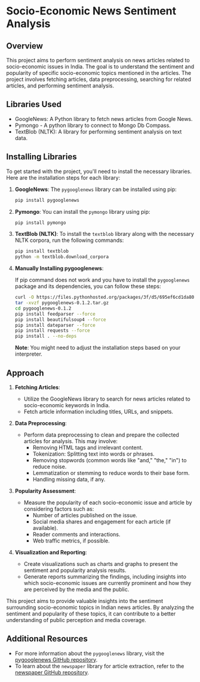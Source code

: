 # Socio-Economic News Sentiment Analysis

## Overview
This project aims to perform sentiment analysis on news articles related to socio-economic issues in India. The goal is to understand the sentiment and popularity of specific socio-economic topics mentioned in the articles. The project involves fetching articles, data preprocessing, searching for related articles, and performing sentiment analysis.

## Libraries Used
- GoogleNews: A Python library to fetch news articles from Google News.
- Pymongo - A python library to connect to Mongo Db Compass.
- TextBlob (NLTK): A library for performing sentiment analysis on text data.

## Installing Libraries
To get started with the project, you'll need to install the necessary libraries. Here are the installation steps for each library:

1. **GoogleNews**:
   The `pygooglenews` library can be installed using pip:
   
   ```bash
   pip install pygooglenews
   ```

2. **Pymongo**:
   You can install the `pymongo` library using pip:
   
   ```bash
   pip install pymongo
   ```

3. **TextBlob (NLTK)**:
   To install the `textblob` library along with the necessary NLTK corpora, run the following commands:
   
   ```bash
   pip install textblob
   python -m textblob.download_corpora
   ```

4. **Manually Installing pygooglenews**:
   
   If pip command does not work and you have to install the `pygooglenews` package and its dependencies, you can follow these steps:
   
   ```bash
   curl -O https://files.pythonhosted.org/packages/3f/d5/695ef6cd1da80e090534562ba354bc72876438ae91d3693d6bd2afc947df/pygooglenews-0.1.2.tar.gz
   tar -xvzf pygooglenews-0.1.2.tar.gz
   cd pygooglenews-0.1.2
   pip install feedparser --force
   pip install beautifulsoup4 --force
   pip install dateparser --force
   pip install requests --force
   pip install . --no-deps
   ```

   **Note**: You might need to adjust the installation steps based on your interpreter.

## Approach
1. **Fetching Articles**:
   - Utilize the GoogleNews library to search for news articles related to socio-economic keywords in India.
   - Fetch article information including titles, URLs, and snippets.

2. **Data Preprocessing**:
   - Perform data preprocessing to clean and prepare the collected articles for analysis. This may involve:
     - Removing HTML tags and irrelevant content.
     - Tokenization: Splitting text into words or phrases.
     - Removing stopwords (common words like "and," "the," "in") to reduce noise.
     - Lemmatization or stemming to reduce words to their base form.
     - Handling missing data, if any.

3. **Popularity Assessment**:
   - Measure the popularity of each socio-economic issue and article by considering factors such as:
     - Number of articles published on the issue.
     - Social media shares and engagement for each article (if available).
     - Reader comments and interactions.
     - Web traffic metrics, if possible.

4. **Visualization and Reporting**:
   - Create visualizations such as charts and graphs to present the sentiment and popularity analysis results.
   - Generate reports summarizing the findings, including insights into which socio-economic issues are currently prominent and how they are perceived by the media and the public.

This project aims to provide valuable insights into the sentiment surrounding socio-economic topics in Indian news articles. By analyzing the sentiment and popularity of these topics, it can contribute to a better understanding of public perception and media coverage.

## Additional Resources
- For more information about the `pygooglenews` library, visit the [pygooglenews GitHub repository](https://github.com/kotartemiy/pygooglenews).
- To learn about the `newspaper` library for article extraction, refer to the [newspaper GitHub repository](https://github.com/codelucas/newspaper).
